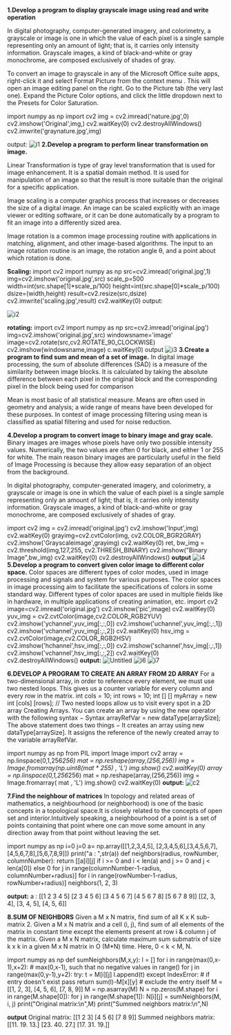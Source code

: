 **1.Develop a program to display grayscale image using read and write operation**

In digital photography, computer-generated imagery, and colorimetry, a grayscale or image is one in which the value of each pixel is a single sample representing only an amount of light; that is, it carries only intensity information. Grayscale images, a kind of black-and-white or gray monochrome, are composed exclusively of shades of gray.

To convert an image to grayscale in any of the Microsoft Office suite apps, right-click it and select Format Picture from the context menu . This will open an image editing panel on the right. Go to the Picture tab (the very last one). Expand the Picture Color options, and click the little dropdown next to the Presets for Color Saturation.

import numpy as np
import cv2
img = cv2.imread('nature.jpg',0)
cv2.imshow('Original',img,)
cv2.waitKey(0)
cv2.destroyAllWindows()
cv2.imwrite('graynature.jpg',img)

output:
![i1](https://user-images.githubusercontent.com/72255259/104475122-be631100-55e4-11eb-8cb2-0b9717a7312a.jpg)
**2.Develop a program to perform linear transformation on image.**

Linear Transformation is type of gray level transformation that is used for image enhancement. It is a spatial domain method. It is used for manipulation of an image so that the result is more suitable than the original for a specific application.

Image scaling is a computer graphics process that increases or decreases the size of a digital image. An image can be scaled explicitly with an image viewer or editing software, or it can be done automatically by a program to fit an image into a differently sized area.

Image rotation is a common image processing routine with applications in matching, alignment, and other image-based algorithms. The input to an image rotation routine is an image, the rotation angle θ, and a point about which rotation is done.

**Scaling:**
import cv2
import numpy as np
src=cv2.imread('original.jpg',1)
img=cv2.imshow('original.jpg',src)
scale_p=500
width=int(src.shape[1]*scale_p/100)
height=int(src.shape[0]*scale_p/100)
dsize=(width,height)
result=cv2.resize(src,dsize)
cv2.imwrite('scaling.jpg',result)
cv2.waitKey(0)
output:

![i2](https://user-images.githubusercontent.com/72255259/104479337-519e4580-55e9-11eb-9283-b74a19c63f5d.jpg)


**rotating:**
import cv2
import numpy as np
src=cv2.imread('original.jpg')
img=cv2.imshow('original.jpg',src)
windowsname='image'
image=cv2.rotate(src,cv2.ROTATE_90_CLOCKWISE)
cv2.imshow(windowsname,image)
c.waitKey(0)
output
![i3](https://user-images.githubusercontent.com/72255259/104480259-64fde080-55ea-11eb-8c24-7d5d0ffd1910.jpg)
**3.Create a program to find sum and mean of a set of image.**
In digital image processing, the sum of absolute differences (SAD) is a measure of the similarity between image blocks. It is calculated by taking the absolute difference between each pixel in the original block and the corresponding pixel in the block being used for comparison

Mean is most basic of all statistical measure. Means are often used in geometry and analysis; a wide range of means have been developed for these purposes. In contest of image processing filtering using mean is classified as spatial filtering and used for noise reduction.






**4.Develop a program to convert image to binary image and gray scale.**
Binary images are images whose pixels have only two possible intensity values. Numerically, the two values are often 0 for black, and either 1 or 255 for white. The main reason binary images are particularly useful in the field of Image Processing is because they allow easy separation of an object from the background.

In digital photography, computer-generated imagery, and colorimetry, a grayscale or image is one in which the value of each pixel is a single sample representing only an amount of light; that is, it carries only intensity information. Grayscale images, a kind of black-and-white or gray monochrome, are composed exclusively of shades of gray.

import cv2
img = cv2.imread('original.jpg') 
cv2.imshow('Input',img)
cv2.waitKey(0)
grayimg=cv2.cvtColor(img, cv2.COLOR_BGR2GRAY) 
cv2.imshow('Grayscaleimage',grayimg)
cv2.waitKey(0)
ret, bw_img = cv2.threshold(img,127,255, cv2.THRESH_BINARY) 
cv2.imshow("Binary Image",bw_img)
cv2.waitKey(0)
cv2.destroyAllWindows()
**output**
![i4](https://user-images.githubusercontent.com/72255259/104538669-5511eb00-5642-11eb-9f93-106abaf7717f.jpg)
**5.Develop a program to convert given color image to different color space.**
Color spaces are different types of color modes, used in image processing and signals and system for various purposes. The color spaces in image processing aim to facilitate the specifications of colors in some standard way. Different types of color spaces are used in multiple fields like in hardware, in multiple applications of creating animation, etc.
import cv2 
image=cv2.imread('original.jpg')
cv2.imshow('pic',image)
cv2.waitKey(0)
yuv_img = cv2.cvtColor(image,cv2.COLOR_RGB2YUV)
cv2.imshow('ychannel',yuv_img[:,:,0])
cv2.imshow('uchannel',yuv_img[:,:,1]) 
cv2.imshow('vchannel',yuv_img[:,:,2])
cv2.waitKey(0) 
hsv_img = cv2.cvtColor(image,cv2.COLOR_RGB2HSV)
cv2.imshow('hchannel',hsv_img[:,:,0])
cv2.imshow('schannel',hsv_img[:,:,1])
cv2.imshow('vchannel',hsv_img[:,:,2])
cv2.waitKey(0) 
cv2.destroyAllWindows()
**output:**
![Untitled](https://user-images.githubusercontent.com/72255259/104540250-19c4eb80-5645-11eb-9eb9-21deec26b86d.jpg)
![i6](https://user-images.githubusercontent.com/72255259/104540428-76c0a180-5645-11eb-8581-d6b5e7f83a1c.jpg)
![i7](https://user-images.githubusercontent.com/72255259/104540674-ef276280-5645-11eb-8f3c-94a8d6f7193f.jpg)

**6.DEVELOP A PROGRAM TO CREATE AN ARRAY FROM 2D ARRAY**
For a two-dimensional array, in order to reference every element, we must use two nested loops. This gives us a counter variable for every column and every row in the matrix. int cols = 10; int rows = 10; int [] [] myArray = new int [cols] [rows]; // Two nested loops allow us to visit every spot in a 2D array Creating Arrays. You can create an array by using the new operator with the following syntax − Syntax arrayRefVar = new dataType[arraySize]; The above statement does two things − It creates an array using new dataType[arraySize]. It assigns the reference of the newly created array to the variable arrayRefVar.

import numpy as np 
from PIL import Image
import cv2
array = np.linspace(0,1,256*256)
mat = np.reshape(array,(256,256))
img = Image.fromarray(np.uint8(mat * 255) , 'L')
img.show() 
cv2.waitKey(0) 
array = np.linspace(0,1,256*256)
mat = np.reshape(array,(256,256))
img = Image.fromarray( mat , 'L')
img.show() 
cv2.waitKey(0)
**output:**
![c2](https://user-images.githubusercontent.com/72255259/104577054-09316700-567f-11eb-95bf-8321556a7105.jpg)

**7.Find the neighbour of matrices**
In topology and related areas of mathematics, a neighbourhood (or neighborhood) is one of the basic concepts in a topological space.It is closely related to the concepts of open set and interior.Intuitively speaking, a neighbourhood of a point is a set of points containing that point where one can move some amount in any direction away from that point without leaving the set.

import numpy as np
i=0
j=0
a= np.array([[1,2,3,4,5], [2,3,4,5,6],[3,4,5,6,7],[4,5,6,7,8],[5,6,7,8,9]])
print("a : ",str(a))
def neighbors(radius, rowNumber, columnNumber):
     return [[a[i][j] if  i >= 0 and i < len(a) and j >= 0 and j < len(a[0]) else 0
                for j in range(columnNumber-1-radius, columnNumber+radius)]
                    for i in range(rowNumber-1-radius, rowNumber+radius)]
neighbors(1, 2, 3)

**output:**
a :  [[1 2 3 4 5]
 [2 3 4 5 6]
 [3 4 5 6 7]
 [4 5 6 7 8]
 [5 6 7 8 9]]
[[2, 3, 4], [3, 4, 5], [4, 5, 6]]


**8.SUM OF NEIGHBORS**
Given a M x N matrix, find sum of all K x K sub-matrix 2. Given a M x N matrix and a cell (i, j), find sum of all elements of the matrix in constant time except the elements present at row i & column j of the matrix. Given a M x N matrix, calculate maximum sum submatrix of size k x k in a given M x N matrix in O (M*N) time. Here, 0 < k < M, N.

import numpy as np
def sumNeighbors(M,x,y):
    l = []
    for i in range(max(0,x-1),x+2): # max(0,x-1), such that no negative values in range() 
        for j in range(max(0,y-1),y+2):
            try:
                t = M[i][j]
                l.append(t)
            except IndexError: # if entry doesn't exist
                pass
    return sum(l)-M[x][y] # exclude the entry itself
M = [[1, 2, 3],
    [4, 5, 6],
    [7, 8, 9]] 
M = np.asarray(M)
N = np.zeros(M.shape)
for i in range(M.shape[0]):
    for j in range(M.shape[1]):
        N[i][j] = sumNeighbors(M, i, j)
print("Original matrix:\n",M)
print("Summed neighbors matrix:\n",N)

**output**
Original matrix:
 [[1 2 3]
 [4 5 6]
 [7 8 9]]
Summed neighbors matrix:
 [[11. 19. 13.]
 [23. 40. 27.]
 [17. 31. 19.]]
